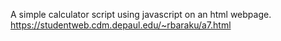 A simple calculator script using javascript on an html webpage.
https://studentweb.cdm.depaul.edu/~rbaraku/a7.html
